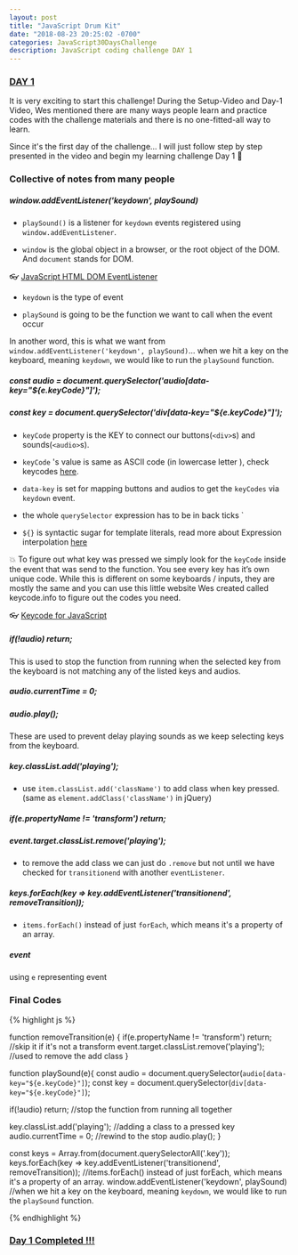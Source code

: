 ```yaml
---
layout: post
title: "JavaScript Drum Kit"
date: "2018-08-23 20:25:02 -0700"
categories: JavaScript30DaysChallenge
description: JavaScript coding challenge DAY 1
---
```


### [DAY 1]((https://github.com/WYCodeBook/JavaScript30/tree/master/01%20-%20JavaScript%20Drum%20Kit))

It is very exciting to start this challenge! During the Setup-Video and Day-1 Video, Wes mentioned there are many ways people learn and practice codes with the challenge materials and there is no one-fitted-all way to learn.

Since it's the first day of the challenge... I will just follow step by step presented in the video and begin my learning challenge Day 1 🤩

### Collective of notes from many people

##### window.addEventListener('keydown', playSound)

  - `playSound()` is a listener for `keydown` events registered using `window.addEventListener`.

  - `window` is the global object in a browser, or the root object of the DOM. And `document` stands for DOM.

👓 [JavaScript HTML DOM EventListener](https://www.w3schools.com/js/js_htmldom_eventlistener.asp)

  - `keydown` is the type of event

  - `playSound` is going to be the function we want to call when the event occur

In another word, this is what we want from `window.addEventListener('keydown', playSound)`... when we hit a key on the keyboard, meaning `keydown`, we would like to run the `playSound` function.

##### const audio = document.querySelector('audio[data-key="${e.keyCode}"]');

##### const key = document.querySelector('div[data-key="${e.keyCode}"]');

  - `keyCode` property is the KEY to connect our buttons(`<div>`s) and sounds(`<audio>`s).

  - `keyCode` 's value is same as ASCII code (in lowercase letter ), check keycodes [here](http://keycode.info/).

  - `data-key` is set for mapping buttons and audios to get the `keyCodes` via `keydown` event.

  - the whole `querySelector` expression has to be in back ticks `

  - `${}` is syntactic sugar for template literals, read more about Expression interpolation [here](https://developer.mozilla.org/en-US/docs/Web/JavaScript/Reference/Template_literals)

💥 To figure out what key was pressed we simply look for the `keyCode` inside the event that was send to the function. You see every key has it’s own unique code. While this is different on some keyboards / inputs, they are mostly the same and you can use this little website Wes created called keycode.info to figure out the codes you need.

👓 [Keycode for JavaScript](http://keycode.info/)

##### if(!audio) return;

This is used to stop the function from running when the selected key from the keyboard is not matching any of the listed keys and audios.

##### audio.currentTime = 0;

##### audio.play();

These are used to prevent delay playing sounds as we keep selecting keys from the keyboard.

##### key.classList.add('playing');

  - use `item.classList.add('className')` to add class when key pressed. (same as `element.addClass('className')` in jQuery)

##### if(e.propertyName != 'transform') return;
##### event.target.classList.remove('playing');

  - to remove the add class we can just do `.remove` but not until we have checked for `transitionend` with another `eventListener`.

##### keys.forEach(key => key.addEventListener('transitionend', removeTransition));

  - `items.forEach()` instead of just `forEach`, which means it's a property of an array.

##### event

using `e` representing event

### Final Codes

{% highlight js %}

function removeTransition(e) {
  if(e.propertyName != 'transform') return; //skip it if it's not a transform
  event.target.classList.remove('playing'); //used to remove the add class
}

function playSound(e){
  const audio = document.querySelector(`audio[data-key="${e.keyCode}"]`);
  const key = document.querySelector(`div[data-key="${e.keyCode}"]`);

  if(!audio) return; //stop the function from running all together

  key.classList.add('playing'); //adding a class to a pressed key
  audio.currentTime = 0; //rewind to the stop
  audio.play();
}

const keys = Array.from(document.querySelectorAll('.key'));
keys.forEach(key => key.addEventListener('transitionend', removeTransition)); //items.forEach() instead of just forEach, which means it's a property of an array.
window.addEventListener('keydown', playSound) //when we hit a key on the keyboard, meaning `keydown`, we would like to run the `playSound` function.

{% endhighlight %}

### [Day 1 Completed !!!](https://github.com/WYCodeBook/JavaScript30/tree/master/01%20-%20JavaScript%20Drum%20Kit)
